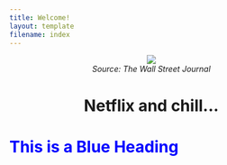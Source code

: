 ```yaml
---
title: Welcome!
layout: template
filename: index
--- 
```

<p align="center">
  <img src="https://raw.githubusercontent.com/imcrisanto/mms-142/main/streaming-scrolling.gif" />
   <br>
  <em> Source: The Wall Street Journal </em>
</p>

<h1 align="center">
Netflix and chill...  
</h1>

<h1 style="color:blue;align:center;"> This is a Blue Heading </h1>




